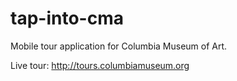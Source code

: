 tap-into-cma
============

Mobile tour application for Columbia Museum of Art.

Live tour: http://tours.columbiamuseum.org
